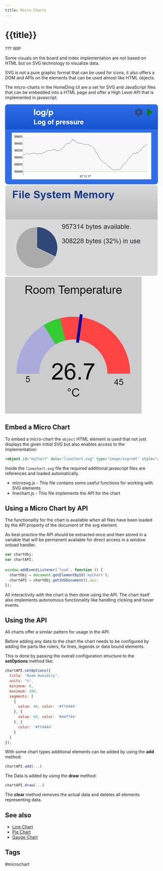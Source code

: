 ```yaml
---
title: Micro Charts
---
```


# {{title}}

??? WIP

Some visuals on the board and index implementation are not based on HTML but on SVG technology to visualize data.

SVG is not a pure graphic format that can be used for icons, it also offers a DOM and APIs on the elements that can be used almost like HTML objects.

The micro-charts in the HomeDing UI are a set for SVG and JavaScript files that can be embedded into a HTML page and offer a High Level API that is implemented in  javascript.

![LineChart Screenshot](/dev/microchart-line.png "w200")
![PieChart Screenshot](/dev/microchart-pie.png "w200")
![GaugeChart Screenshot](/dev/microchart-gauge.png "w200")


## Embed a Micro Chart

To embed a micro-chart the `object` HTML element is used that not just displays
the given initial SVG but also enables access to the implementation:

``` html
<object id="myChart" data="lineChart.svg" type="image/svg+xml" style="width:100%"></object>
```

Inside the `linechart.svg` file the required additional javascript files are references and loaded automatically.

* microsvg.js - This file contains some useful functions for working with SVG elements.
* linechart.js - This file implements the API for the chart


## Using a Micro Chart by API

The functionality for the chart is available when all files have been loaded by the API property of the document of the svg element.

As best practice the API should be extracted once and then stored in a variable that will be permanent available for direct access
in a window onload handler.

``` javascript
var chartObj;
var chartAPI;

window.addEventListener('load', function () {
  chartObj = document.getElementById('myChart');
  chartAPI = chartObj.getSVGDocument().api;
});
```

All interactivity with the chart is then done using the API. The chart itself also implements autonomous functionality like handling clicking and hover events.


## Using the API

All charts offer a similar pattern for usage in the API:

Before adding any data to the chart the chart needs to be configured by adding the parts like rulers, fix lines, legends or data bound elements.

This is done by passing the overall configuration structure to the **setOptions** method like:

``` javascript
chartAPI.setOptions({
  title: "Room Humidity",
  units: "%",
  minimum: 0,
  maximum: 100,
  segments: [
    {
      value: 40, color: '#ff4444'
    }, {
      value: 60, color: '#44ff44'
    }, {
      color: '#ff4444'
    }
  ]
});
```

With some chart types additional elements can be added by using the **add** method:

``` javascript
chartAPI.add(...)
```

The Data is added by using the **draw** method: 

``` javascript
chartAPI.draw(...)
```

The **clear** method removes the actual data and deletes all elements representing data.

## See also

* [Line Chart](/dev/microchart-line.md)
* [Pie Chart](/dev/microchart-pie.md)
* [Gauge Chart](/dev/microchart-gauge.md)


## Tags

#microchart

